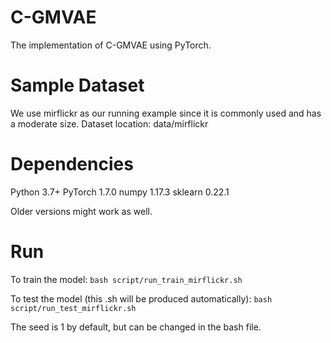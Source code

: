 # C-GMVAE
The implementation of C-GMVAE using PyTorch.

# Sample Dataset
We use mirflickr as our running example since it is commonly used and has a moderate size. Dataset location: data/mirflickr

# Dependencies
Python 3.7+
PyTorch 1.7.0
numpy 1.17.3
sklearn 0.22.1

Older versions might work as well.

# Run
To train the model:
``bash script/run_train_mirflickr.sh``

To test the model (this .sh will be produced automatically):
``bash script/run_test_mirflickr.sh``

The seed is 1 by default, but can be changed in the bash file.
